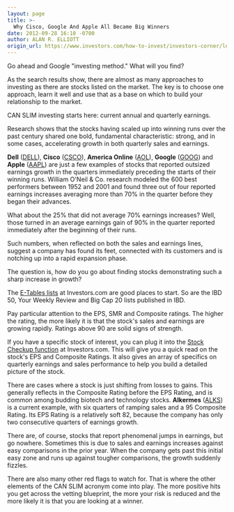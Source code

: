 ```yaml
---
layout: page
title: >-
  Why Cisco, Google And Apple All Became Big Winners
date: 2012-09-28 16:10 -0700
author: ALAN R. ELLIOTT
origin_url: https://www.investors.com/how-to-invest/investors-corner/learn-the-c-in-can-slim-it-stands-for-outstanding-profit-growth/
---
```


Go ahead and Google "investing method." What will you find?

As the search results show, there are almost as many approaches to investing as there are stocks listed on the market. The key is to choose one approach, learn it well and use that as a base on which to build your relationship to the market.

CAN SLIM investing starts here: current annual and quarterly earnings.

Research shows that the stocks having scaled up into winning runs over the past century shared one bold, fundamental characteristic: strong, and in some cases, accelerating growth in both quarterly sales and earnings.

**Dell** ([DELL](https://research.investors.com/quote.aspx?symbol=DELL)), **Cisco** ([CSCO](https://research.investors.com/quote.aspx?symbol=CSCO)), **America Online** ([AOL](https://research.investors.com/quote.aspx?symbol=AOL)), **Google** ([GOOG](https://research.investors.com/quote.aspx?symbol=GOOG)) and **Apple** ([AAPL](https://research.investors.com/quote.aspx?symbol=AAPL)) are just a few examples of stocks that reported outsized earnings growth in the quarters immediately preceding the starts of their winning runs. William O'Neil & Co. research modeled the 600 best performers between 1952 and 2001 and found three out of four reported earnings increases averaging more than 70% in the quarter before they began their advances.

What about the 25% that did not average 70% earnings increases? Well, those turned in an average earnings gain of 90% in the quarter reported immediately after the beginning of their runs.

Such numbers, when reflected on both the sales and earnings lines, suggest a company has found its feet, connected with its customers and is notching up into a rapid expansion phase.

The question is, how do you go about finding stocks demonstrating such a sharp increase in growth?

The [E-Tables lists](http://research.investors.com/etables/default.aspx) at Investors.com are good places to start. So are the IBD 50, Your Weekly Review and Big Cap 20 lists published in IBD.

Pay particular attention to the EPS, SMR and Composite ratings. The higher the rating, the more likely it is that the stock's sales and earnings are growing rapidly. Ratings above 90 are solid signs of strength.

If you have a specific stock of interest, you can plug it into the [Stock Checkup function](http://research.investors.com/stock-checkup) at Investors.com. This will give you a quick read on the stock's EPS and Composite Ratings. It also gives an array of specifics on quarterly earnings and sales performance to help you build a detailed picture of the stock.

There are cases where a stock is just shifting from losses to gains. This generally reflects in the Composite Rating before the EPS Rating, and is common among budding biotech and technology stocks. **Alkermes** ([ALKS](https://research.investors.com/quote.aspx?symbol=ALKS)) is a current example, with six quarters of ramping sales and a 95 Composite Rating. Its EPS Rating is a relatively soft 82, because the company has only two consecutive quarters of earnings growth.

There are, of course, stocks that report phenomenal jumps in earnings, but go nowhere. Sometimes this is due to sales and earnings increases against easy comparisons in the prior year. When the company gets past this initial easy zone and runs up against tougher comparisons, the growth suddenly fizzles.

There are also many other red flags to watch for. That is where the other elements of the CAN SLIM acronym come into play. The more positive hits you get across the vetting blueprint, the more your risk is reduced and the more likely it is that you are looking at a winner.
